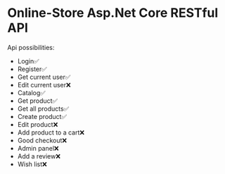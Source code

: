 # Online-Store Asp.Net Core RESTful API
Api possibilities:
<ul>
  <li>Login✅</li>
  <li>Register✅</li>
  <li>Get current user✅</li>
  <li>Edit current user❌</li>
  <li>Catalog✅</li>
  <li>Get product✅</li>
  <li>Get all products✅</li>
  <li>Create product✅</li>
  <li>Edit product❌</li>
  <li>Add product to a cart❌</li>
  <li>Good checkout❌</li>
  <li>Admin panel❌</li>
  <li>Add a review❌</li>
  <li>Wish list❌</li>
</ul>
